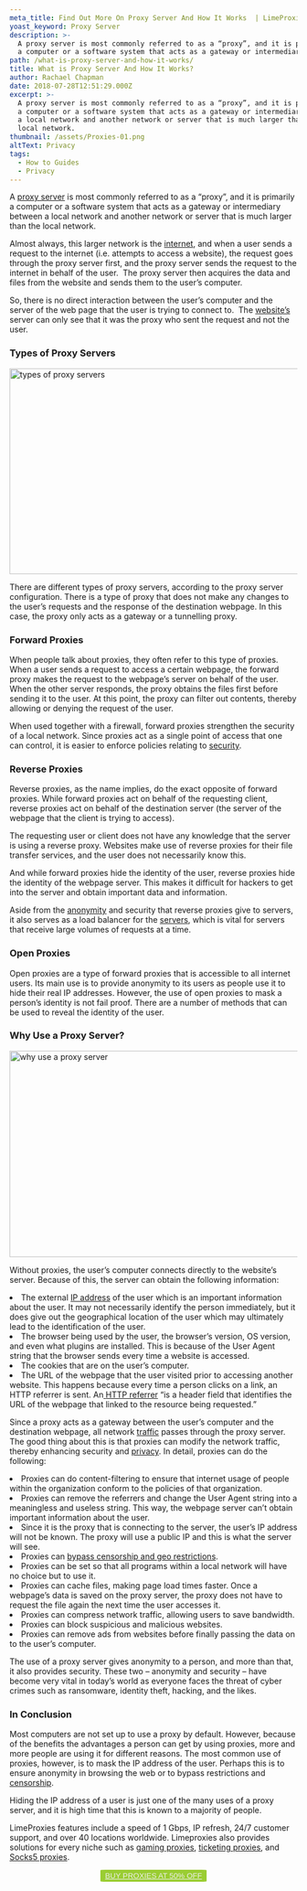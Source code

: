 ```yaml
---
meta_title: Find Out More On Proxy Server And How It Works  | LimeProxies
yoast_keyword: Proxy Server
description: >-
  A proxy server is most commonly referred to as a “proxy”, and it is primarily
  a computer or a software system that acts as a gateway or intermediary
path: /what-is-proxy-server-and-how-it-works/
title: What is Proxy Server And How It Works?
author: Rachael Chapman
date: 2018-07-28T12:51:29.000Z
excerpt: >-
  A proxy server is most commonly referred to as a “proxy”, and it is primarily
  a computer or a software system that acts as a gateway or intermediary between
  a local network and another network or server that is much larger than the
  local network.
thumbnail: /assets/Proxies-01.png
altText: Privacy
tags:
  - How to Guides
  - Privacy
---
```

<span style="font-weight: 400;">A <a href="/blog/reasons-why-your-company-should-use-proxy-servers/" target="_blank" rel="noopener noreferrer">proxy server</a> is most commonly referred to as a “proxy”, and it is primarily a computer or a software system that acts as a gateway or intermediary between a local network and another network or server that is much larger than the local network.</span>

<span style="font-weight: 400;">Almost always, this larger network is the <a href="/blog/how-to-speed-up-your-internet/" target="_blank" rel="noopener noreferrer">internet</a>, and when a user sends a request to the internet (i.e. attempts to access a website), the request goes through the proxy server first, and the proxy server sends the request to the internet in behalf of the user.  The proxy server then acquires the data and files from the website and sends them to the user’s computer.</span>

<span style="font-weight: 400;">So, there is no direct interaction between the user’s computer and the server of the web page that the user is trying to connect to.  The <a href="/blog/how-to-open-blocked-websites-by-proxy/" target="_blank" rel="noopener noreferrer">website’s</a> server can only see that it was the proxy who sent the request and not the user.</span>

### **Types of Proxy Servers**

<img class="alignnone size-large wp-image-2078" src="/assets/Proxies-01.png" alt="types of proxy servers" width="720" height="360" />

<span style="font-weight: 400;">There are different types of proxy servers, according to the proxy server configuration. There is a type of proxy that does not make any changes to the user’s requests and the response of the destination webpage. In this case, the proxy only acts as a gateway or a tunnelling proxy.</span>

### **Forward Proxies**

<span style="font-weight: 400;">When people talk about proxies, they often refer to this type of proxies. When a user sends a request to access a certain webpage, the forward proxy makes the request to the webpage’s server on behalf of the user. When the other server responds, the proxy obtains the files first before sending it to the user. At this point, the proxy can filter out contents, thereby allowing or denying the request of the user.</span>

<span style="font-weight: 400;">When used together with a firewall, forward proxies strengthen the security of a local network. Since proxies act as a single point of access that one can control, it is easier to enforce policies relating to <a href="/blog/plugins-can-interfere-online-security/" target="_blank" rel="noopener noreferrer">security</a>.</span>

### **Reverse Proxies**

<span style="font-weight: 400;">Reverse proxies, as the name implies, do the exact opposite of forward proxies. While forward proxies act on behalf of the requesting client, reverse proxies act on behalf of the destination server (the server of the webpage that the client is trying to access).</span>

<span style="font-weight: 400;">The requesting user or client does not have any knowledge that the server is using a reverse proxy. Websites make use of reverse proxies for their file transfer services, and the user does not necessarily know this.</span>

<span style="font-weight: 400;">And while forward proxies hide the identity of the user, reverse proxies hide the identity of the webpage server. This makes it difficult for hackers to get into the server and obtain important data and information.</span>

<span style="font-weight: 400;">Aside from the <a href="https://bit.ly/2mMSnPb" target="_blank" rel="noopener noreferrer">anonymity</a> and security that reverse proxies give to servers, it also serves as a load balancer for the <a href="/blog/reasons-why-your-company-should-use-proxy-servers/" target="_blank" rel="noopener noreferrer">servers</a>, which is vital for servers that receive large volumes of requests at a time.  </span>

### **Open Proxies**

<span style="font-weight: 400;">Open proxies are a type of forward proxies that is accessible to all internet users. Its main use is to provide anonymity to its users as people use it to hide their real IP addresses. However, the use of open proxies to mask a person’s identity is not fail proof. There are a number of methods that can be used to reveal the identity of the user.</span>

### **Why Use a Proxy Server?**

<img class="alignnone size-large wp-image-2079" src="/assets/Proxies-02-2.png" alt="why use a proxy server" width="720" height="361" />

<span style="font-weight: 400;">Without proxies, the user’s computer connects directly to the website’s server. Because of this, the server can obtain the following information:</span>

<li style="font-weight: 400;">
  <span style="font-weight: 400;">The external <a href="/blog/rotate-ip-address/" target="_blank" rel="noopener noreferrer">IP address</a> of the user which is an important information about the user. It may not necessarily identify the person immediately, but it does give out the geographical location of the user which may ultimately lead to the identification of the user.</span>
</li>
<li style="font-weight: 400;">
  <span style="font-weight: 400;">The browser being used by the user, the browser’s version, OS version, and even what plugins are installed. This is because of the User Agent string that the browser sends every time a website is accessed.</span>
</li>
<li style="font-weight: 400;">
  <span style="font-weight: 400;">The cookies that are on the user’s computer.</span>
</li>
<li style="font-weight: 400;">
  <span style="font-weight: 400;">The URL of the webpage that the user visited prior to accessing another website. This happens because every time a person clicks on a link, an HTTP referrer is sent. An</span><a href="https://en.wikipedia.org/wiki/HTTP_referer"> <span style="font-weight: 400;">HTTP referrer</span></a><span style="font-weight: 400;"> “is a header field that identifies the URL of the webpage that linked to the resource being requested.”</span>
</li>

<span style="font-weight: 400;">Since a proxy acts as a gateway between the user’s computer and the destination webpage, all network <a href="/blog/how-to-balance-traffic-without-server-getting-crashed/" target="_blank" rel="noopener noreferrer">traffic</a> passes through the proxy server. The good thing about this is that proxies can modify the network traffic, thereby enhancing security and <a href="/blog/how-to-maintain-phone-privacy-get-started/" target="_blank" rel="noopener noreferrer">privacy</a>. In detail, proxies can do the following:</span>

<li style="font-weight: 400;">
  <span style="font-weight: 400;">Proxies can do content-filtering to ensure that internet usage of people within the organization conform to the policies of that organization.</span>
</li>
<li style="font-weight: 400;">
  <span style="font-weight: 400;">Proxies can remove the referrers and change the User Agent string into a meaningless and useless string. This way, the webpage server can’t obtain important information about the user.</span>
</li>
<li style="font-weight: 400;">
  <span style="font-weight: 400;">Since it is the proxy that is connecting to the server, the user’s IP address will not be known. The proxy will use a public IP and this is what the server will see.</span>
</li>
<li style="font-weight: 400;">
  <span style="font-weight: 400;">Proxies can <a href="https://bit.ly/2vf60KQ" target="_blank" rel="noopener noreferrer">bypass censorship and geo restrictions</a>.</span>
</li>
<li style="font-weight: 400;">
  <span style="font-weight: 400;">Proxies can be set so that all programs within a local network will have no choice but to use it.</span>
</li>
<li style="font-weight: 400;">
  <span style="font-weight: 400;">Proxies can cache files, making page load times faster. Once a webpage’s data is saved on the proxy server, the proxy does not have to request the file again the next time the user accesses it.</span>
</li>
<li style="font-weight: 400;">
  <span style="font-weight: 400;">Proxies can compress network traffic, allowing users to save bandwidth.</span>
</li>
<li style="font-weight: 400;">
  <span style="font-weight: 400;">Proxies can block suspicious and malicious websites.</span>
</li>
<li style="font-weight: 400;">
  <span style="font-weight: 400;">Proxies can remove ads from websites before finally passing the data on to the user’s computer.</span>
</li>

<span style="font-weight: 400;">The use of a proxy server gives anonymity to a person, and more than that, it also provides security. These two – anonymity and security – have become very vital in today’s world as everyone faces the threat of cyber crimes such as ransomware, identity theft, hacking, and the likes.</span>

### **In Conclusion**

<span style="font-weight: 400;">Most computers are not set up to use a proxy by default. However, because of the benefits the advantages a person can get by using proxies, more and more people are using it for different reasons. The most common use of proxies, however, is to mask the IP address of the user. Perhaps this is to ensure anonymity in browsing the web or to bypass restrictions and <a href="/blog/whats-difference-privacy-censorship/" target="_blank" rel="noopener noreferrer">censorship</a>.</span>

<span style="font-weight: 400;">Hiding the IP address of a user is just one of the many uses of a proxy server, and it is high time that this is known to a majority of people. </span>

<span style="font-weight: 400;">LimeProxies features include a speed of 1 Gbps, IP refresh, 24/7 customer support, and over 40 locations worldwide. Limeproxies also provides solutions for every niche such as <a href="/blog/top-10-reasons-why-do-gamers-use-gaming-proxies/" target="_blank" rel="noopener noreferrer">gaming proxies</a>, <a href="http://limeproxies.com/ticketing.html" target="_blank" rel="noopener noreferrer">ticketing proxies</a>, and <a href="/blog/5-myths-socks-proxies/" target="_blank" rel="noopener noreferrer">Socks5 proxies</a>.</span>

<p style="text-align: center;">
  <button style="background-color: #9acd32; border-radius: 5%; border: solid 2px #9ACD32;"><a style="color: #eeeeee;" href="https://bit.ly/2NS0a9U">BUY PROXIES AT 50% OFF</a></button>
</p>

